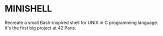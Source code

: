 # MINISHELL
Recreate a small Bash-inspired shell for UNIX in C programming language. It's the first big project at 42 Paris.
